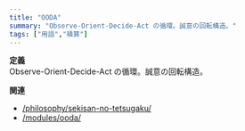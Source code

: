 ```yaml
---
title: "OODA"
summary: "Observe-Orient-Decide-Act の循環。誠意の回転構造。"
tags: ["用語","積算"]
---
```


**定義**  
Observe-Orient-Decide-Act の循環。誠意の回転構造。

**関連**
- [/philosophy/sekisan-no-tetsugaku/](/philosophy/sekisan-no-tetsugaku/)
- [/modules/ooda/](/modules/ooda/)